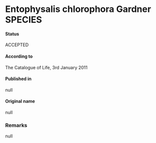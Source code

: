 Entophysalis chlorophora Gardner SPECIES
=======

#### Status
ACCEPTED

#### According to
The Catalogue of Life, 3rd January 2011

#### Published in
null

#### Original name
null

### Remarks
null